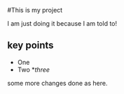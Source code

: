 #This is my project

I am just doing it because I am told to!



## key points

* One 
* Two
*_three_



some more changes done as here.
